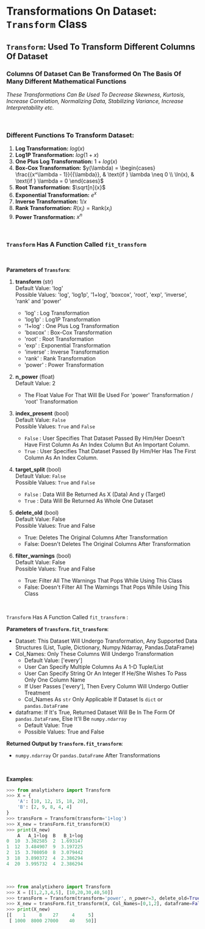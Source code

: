 # **Transformations On Dataset:**  `Transform` Class

## `Transform`: Used To Transform Different Columns Of Dataset <br>
### Columns Of Dataset Can Be Transformed On The Basis Of Many Different Mathematical Functions <br>
<i>These Transformations Can Be Used To Decrease Skewness, Kurtosis, Increase Correlation, Normalizing Data, Stabilizing Variance, Increase Interpretability etc.</i>


<br>

### **Different Functions To Transform Dataset:**
1. **Log Transformation:** $log(x)$
2. **Log1P Transformation:** $log(1+x)$
3. **One Plus Log Transformation:** $1+log(x)$
4. **Box-Cox Transformation:** $y(\lambda) = \begin{cases}
\frac{{x^\lambda - 1}}{{\lambda}}, & \text{if } \lambda \neq 0 \\
\ln(x), & \text{if } \lambda = 0
\end{cases}$
5. **Root Transformation:** $\sqrt[n]{x}$
6. **Exponential Transformation:** $e^x$
7. **Inverse Transformation:** $1/x$
8. **Rank Transformation:** $R(x_i) = \text{{Rank}}(x_i)$
9. **Power Transformation:** $x^n$

<br>

### `Transform` Has A Function Called `fit_transform` 

<br>

**Parameters of `Transform`**:
1. __transform__ (str) <br>
Default Value: 'log' <br>
Possible Values: 'log', 'log1p', '1+log', 'boxcox', 'root', 'exp', 'inverse', 'rank' and 'power'
    - 'log' : Log Transformation
    - 'log1p' : Log1P Transformation
    - '1+log' : One Plus Log Transformation
    - 'boxcox' : Box-Cox Transformation
    - 'root' : Root Transformation
    - 'exp' : Exponential Transformation
    - 'inverse' : Inverse Transformation
    - 'rank' : Rank Transformation
    - 'power' : Power Transformation

2. __n_power__ (float) <br>
Default Value: 2 <br>
    - The Float Value For That Will Be Used For 'power' Transformation / 'root' Transformation
    
3. __index_present__ (bool) <br>
Default Value: `False` <br>
Possible Values: `True` and `False` 
    - `False` : User Specifies That Dataset Passed By Him/Her Doesn't Have First Column As An Index Column But An Important Column.
    - `True` :  User Specifies That Dataset Passed By Him/Her Has The First Column As An Index Column.

4. __target_split__ (bool) <br>
Default Value: `False` <br>
Possible Values: `True` and `False`
    - `False` : Data Will Be Returned As X (Data) And y (Target)
    - `True` : Data Will Be Returned As Whole One Dataset

5. __delete_old__ (bool) <br>
Default Value: False<br>
Possible Values: True and False
    - True: Deletes The Original Columns After Transformation
    - False: Doesn't Deletes The Original Columns After Transformation

6. __filter_warnings__ (bool) <br>
Default Value: False<br>
Possible Values: True and False
    - True: Filter All The Warnings That Pops While Using This Class
    - False: Doesn't Filter All The Warnings That Pops While Using This Class

<br>

`Transform` Has A Function Called `fit_transform` :
 
**Parameters of `Transform.fit_transform`**:
- Dataset: This Dataset Will Undergo Transformation, Any Supported Data Structures (List, Tuple, Dictionary, Numpy.Ndarray, Pandas.DataFrame)
- Col_Names: Only These Columns Will Undergo Transformation <br>
    - Default Value: ['every']
    - User Can Specify Multiple Columns As A 1-D Tuple/List
    - User Can Specify String Or An Integer If He/She Wishes To Pass Only One Column Name
    - If User Passes ['every'], Then Every Column Will Undergo Outlier Treatment
    - Col_Names As `str` Only Applicable If Dataset Is `dict` or `pandas.DataFrame`
- dataframe: If It's True, Returned Dataset Will Be In The Form Of `pandas.DataFrame`, Else It'll Be `numpy.ndarray`
    - Default Value: True
    - Possible Values: True and False

**Returned Output by `Transform.fit_transform`**: 
- `numpy.ndarray` Or `pandas.DataFrame` After Transformations

<br>

**Examples**:

```python
>>> from analytixhero import Transform
>>> X = {
    'A': [10, 12, 15, 18, 20],
    'B': [2, 9, 8, 4, 4]
}
>>> transForm = Transform(transform='1+log')
>>> X_new = transForm.fit_transform(X)
>>> print(X_new)
    A   A_1+log  B   B_1+log
0  10  3.302585  2  1.693147
1  12  3.484907  9  3.197225
2  15  3.708050  8  3.079442
3  18  3.890372  4  2.386294
4  20  3.995732  4  2.386294
```

<br>

```python
>>> from analytixhero import Transform
>>> X = [[1,2,3,4,5], [10,20,30,40,50]]
>>> transForm = Transform(transform='power', n_power=3, delete_old=True)
>>> X_new = transForm.fit_transform(X, Col_Names=[0,1,2], dataframe=False)
>>> print(X_new)
[[    1     8    27     4     5]
 [ 1000  8000 27000    40    50]]
```